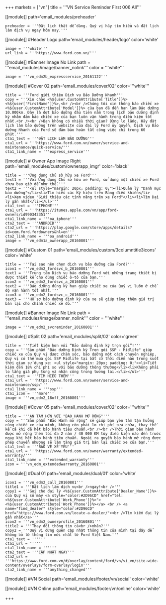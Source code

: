 +++
markets = ["vn"]
title = '''VN Service Reminder First 006 All'''

[[module]]
path='email_modules/preheader'

	preheader = '''Đặt lịch thật dễ dàng. Quý vị hãy tìm hiểu và đặt lịch làm dịch vụ ngay hôm nay.'''

[[module]] #Header Logo
path='email_modules/header/logo'
color='white'

	image = '''white'''
	url_link = '''https://www.ford.com.vn/'''

[[module]] #Banner Image No Link
path = '''email_modules/image/banner_nolink'''
color = '''white'''

	image = '''vn_edm2b_expressservice_20161122'''

[[module]] #Cover 02
path='email_modules/cover/02'
color='''white'''

	title = '''Ford giới thiệu Dịch vụ Bảo Dưỡng Nhanh'''
	copy = '''Xin chào <%${user.CustomAttribute['Title']}%> <%${user['FirstName']}%>,<br /><br />Chúng tôi xin thông báo chiếc xe <%${user.CustomAttribute['Model']}%> của bạn đã đến hạn làm Bảo dưỡng 10.000km. Đây là đợt bảo dưỡng đầu tiên nằm trong lịch bảo dưỡng định kỳ nhằm đảm bảo chiếc xe của bạn luôn vận hành trong điều kiện tốt nhất.<br /><br />Bạn không có nhiều thời gian? Đừng lo lắng. Hãy đặt lịch làm bảo dưỡng trên website của đại lý Ford ủy quyền, Dịch vụ Bảo dưỡng Nhanh của Ford sẽ đảm bảo hoàn tất công việc chỉ trong 60 phút.'''
	cta1_text = '''ĐẶT LỊCH LÀM BẢO DƯỠNG'''
	cta1_url = '''https://www.ford.com.vn/owner/service-and-maintenance/quick-service/'''
	cta1_link_name = '''express_service'''

[[module]] # Owner App Image Right
path='email_modules/custom/ownerapp_imgr'
color='black'

	title = '''Ứng dụng Chủ sở hữu xe Ford'''
	text1 = '''Với Ứng dụng Chủ sở hữu xe Ford, sử dụng một chiếc xe Ford chưa bao giờ dễ như thế.'''
	text2 = '''<ul style="margin: 20px; padding: 0;"><li>Quản lý "Danh mục bảo dưỡng"</li><li>Tìm hiểu các Ký hiệu trên Bảng điều khiển</li><li>Xem video "Giới thiệu các tính năng trên xe Ford"</li><li>Tìm Đại lý gần nhất</li></ul>'''
	cta1_text = '''IPHONE'''
	cta1_url = '''https://itunes.apple.com/vn/app/ford-owners/id990342351'''
	cta1_link_name = '''oa_iphone'''
	cta2_text = '''ANDROID'''
	cta2_url = '''https://play.google.com/store/apps/details?id=com.ford.fordowners&hl=en'''
	cta2_link_name = '''oa_android'''
	image = '''vn_edm1a_ownerapp_20160801'''

[[module]] #Custom 01
path='email_modules/custom/3columntitle3icons'
color='white'

	title = '''Tại sao nên chọn dịch vụ bảo dưỡng của Ford?'''
	icon1 = '''vn_edm2_fordsvc_b_20160801'''
	text1 = '''Trung tâm Dịch vụ bảo dưỡng Ford với những trang thiết bị được thiết kế cho đúng chiếc ô-tô của bạn.'''
	icon2 = '''vn_edm2_fordsvc_a_20160801'''
	text2 = '''Bảo dưỡng đúng kỳ hạn giúp chiếc xe của Quý vị luôn ở chế độ vận hành tốt nhất.'''
	icon3 = '''vn_edm2_fordsvc_c_20160801'''
	text3 = '''Hồ sơ bảo dưỡng định kỳ của xe sẽ giúp tăng thêm giá trị bán lại cho chính chiếc xe đó.'''

[[module]] #Banner Image No Link
path = '''email_modules/image/banner_nolink'''
color = '''white'''

	image = '''vn_edm2_svcreminder_20160801'''

[[module]] #Split 02
path='email_modules/split/02'
color='green'

	title = '''Tiết kiệm hơn với “Bảo dưỡng định kỳ trọn gói”!'''
	copy = '''Sản phẩm "Bảo dưỡng Định kỳ Trọn gói SSP - Midlife" giúp chiếc xe của Quý vị được chăm sóc, bảo dưỡng một cách chuyên nghiệp. Quý vị có thể mua gói SSP Midlife tại bất cứ thời điểm nào trong suốt thời gian sử dụng xe: <ul style="margin: 20px; padding: 0;"><li>Tiết kiệm đến 18% chi phí so với bảo dưỡng thông thường</li><li>Không phải lo lắng giá phụ tùng và nhân công trong tương lai.</li></ul>'''
	cta1_text = '''TÌM HIỂU THÊM'''
	cta1_url = '''https://www.ford.com.vn/owner/service-and-maintenance/ssp/'''
	cta1_link_name = '''ssp'''
	cta1_icon = '''more'''
	image = '''vn_edm2_18off_20160801'''

[[module]] #Cover 05
path='email_modules/cover/02'
color='''white'''

	title = '''AN TÂM HƠN VỚI "BẢO HÀNH MỞ RỘNG"'''
	copy = '''Sản phẩm "Bảo Hành mở rộng" sẽ giúp bạn yên tâm tận hưởng cùng chiếc xe của mình, không còn phải lo chi phí sửa chữa, thay thế kể cả khi đã hết bảo hành tiêu chuẩn.<br /><br />Thời gian bảo hành được mở rộng thêm tối đa 2 năm / 40 000 KM tùy điều kiện nào đến trước ngay khi hết bảo hành tiêu chuẩn. Ngoài ra quyền bảo hành mở rộng được phép chuyển nhượng sẽ làm tăng giá trị bán lại chiếc xe của bạn.'''
	cta1_text = '''BẢO VỆ XẾ YÊU'''
	cta1_url = '''https://www.ford.com.vn/owner/warranty/extended-warranty/'''
	cta1_link_name = '''extended_warranty'''
	icon = '''vn_edm_extendedwarranty_20160801'''

[[module]] #Dual 01
path='email_modules/dual/01'
color='white'

	icon1 = '''vn_edm2_call_20160801'''
	title1 = '''Đặt lịch làm dịch vụ<br />ngay!<br />'''
	copy1 = '''Gọi cho đại lý <%${user.CustomAttribute['Dealer_Name']}%> của Quý vị số máy <a style="color:#2D96CD" href="tel:<%${user.CustomAttribute['Work_Phone']}%>"><%${user.CustomAttribute['Work_Phone']}%></a> <br /> <a name="find_dealer" style="color:#2D96CD" href="https://www.ford.com.vn/locate-a-dealer/"><br />Tìm kiếm đại lý gần nhất</a>'''
	icon2 = '''vn_edm2_ownerprofile_20160801'''
	title2 = '''Thay đổi thông tin cá<br />nhân?'''
	copy2 = '''Quý vị đừng quên cập nhật thông tin của mình tại đây để không bỏ lỡ thông tin mới nhất từ Ford Việt Nam.'''
	cta1_text = ''''''
	cta1_url = ''''''
	cta1_link_name = ''''''
	cta2_text = '''CẬP NHẬT NGAY'''
	cta2_url = '''https://www.ford.com.vn/#/overlay/content/ford/vn/vi_vn/site-wide-content/overlays/form-overlay/login'''
	cta2_link_name = '''anything_changed'''

[[module]] #VN Social
path='email_modules/footer/vn/social'
color='white'

[[module]] #VN Online
path='email_modules/footer/vn/online'
color='white'

+++